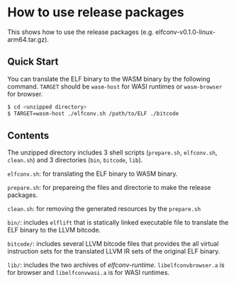 # How to use release packages
This shows how to use the release packages (e.g. elfconv-v0.1.0-linux-arm64.tar.gz). 
## Quick Start
You can translate the ELF binary to the WASM binary by the following command. `TARGET` should be `wasm-host` for WASI runtimes or `wasm-browser` for browser.
```bash
$ cd <unzipped directory>
$ TARGET=wasm-host ./elfconv.sh /path/to/ELF ./bitcode
```
## Contents
The unzipped directory includes 3 shell scripts (`prepare.sh`, `elfconv.sh`, `clean.sh`) and 3 directories (`bin`, `bitcode`, `lib`).

`elfconv.sh`: for translating the ELF binary to WASM binary.

`prepare.sh`: for prepareing the files and directorie to make the release packages.

`clean.sh`: for removing the generated resources by the `prepare.sh`

`bin/`: includes `elflift` that is statically linked executable file to translate the ELF binary to the LLVM bitcode.

`bitcode/`: includes several LLVM bitcode files that provides the all virtual instruction sets for the translated LLVM IR sets of the original ELF binary.

`lib/`: includes the two archives of *elfconv-runtime*. `libelfconvbrowser.a` is for browser and `libelfconvwasi.a` is for WASI runtimes.
